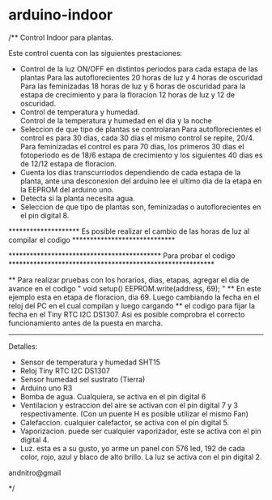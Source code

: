 arduino-indoor
==============


/**
              Control Indoor para plantas.

 Este control cuenta con las siguientes prestaciones:

 - Control de la luz ON/OFF en distintos periodos para cada estapa de las plantas
      Para las autoflorecientes 20 horas de luz y 4 horas de oscuridad
      Para las feminizadas 18 horas de luz y 6 horas de oscuridad para la estapa de crecimiento y para la floracion 12 horas de luz y 12 de oscuridad.
 - Control de temperatura y humedad.          
      Control de la temperatura y humedad en el dia y la noche
 - Seleccion de que tipo de plantas se controlaran
      Para autoflorecientes el control es para 30 dias, cada 30 dias el mismo control se repite, 20/4.
      Para feminizadas el control es para 70 dias, los primeros 30 dias el fotoperiodo es de 18/6 estapa de crecimiento y los siguientes 40 dias es de 12/12 estapa de floracion.
 - Cuenta los dias transcurriodos dependiendo de cada estapa de la planta, ante una desconexion del arduino lee el ultimo dia de la etapa en la EEPROM del arduino uno.
 - Detecta si la planta necesita agua.
 - Seleccion de que tipo de plantas son, feminizadas o autoflorecientes en el pin digital 8. 
 
 ********************  Es posible realizar el cambio de las horas de luz al compilar el codigo *****************************
 
******************************************* Para probar el codigo **********************************************************
 
 ** Para realizar pruebas con los horarios, dias, etapas, agregar el dia de avance en el codigo " void setup()       EEPROM.write(address, 69); " 
 ** En este ejemplo esta en etapa de floracion, dia 69.  Luego cambiando la fecha en el reloj del PC en el cual compilan y luego cargando 
 ** el codigo para fijar la fecha en el Tiny RTC I2C DS1307. Asi es posible comprobra el correcto funcionamiento antes de la puesta en marcha.
 
*****************************************************************************************************************************
 
Detalles:

  - Sensor de temperatura y humedad SHT15
  - Reloj Tiny RTC I2C DS1307
  - Sensor humedad sel sustrato (Tierra)
  - Arduino uno R3
  - Bomba de agua. Cualquiera, se activa en el pin digital 6
  - Ventilacion y estraccion del aire se activan con el pin digital 7 y 3 respectivamente. (Con un puente H es posible utilizar el mismo Fan)
  - Calefaccion. cualquier calefactor, se activa con el pin digital 5.
  - Vaporizacion. puede ser cualquier vaporizador, este se activa con el pin digital 4.
  - Luz. esta es a su gusto, yo arme un panel con 576 led, 192 de cada color, rojo, azul y blaco de alto brillo. La luz se activa con el pin digital 2.

 
 andnitro@gmail
 
 */
